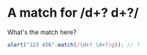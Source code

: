 # A match for /d+? d+?/

What's the match here?

```js
alert("123 456".match(/\d+? \d+?/g)); // ?
```
